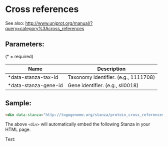 Cross references
========================

See also: http://www.uniprot.org/manual/?query=category%3Across_references

## Parameters:

(* = required)

| Name                 | Description                          |
|----------------------|--------------------------------------|
| *data-stanza-tax-id  | Taxonomy identifier. (e.g., 1111708) |
| *data-stanza-gene-id | Gene identifier. (e.g., sll0018)     |

## Sample:

```html
<div data-stanza="http://togogenome.org/stanza/protein_cross_references" data-stanza-tax-id="1111708" data-stanza-gene-id="sll0018"></div>
```

The above `<div>` will automatically embed the following Stanza in your HTML page.

<div data-stanza="http://togogenome.org/stanza/protein_cross_references" data-stanza-tax-id="1111708" data-stanza-gene-id="sll0018"></div>

Test:
<div data-stanza="/protein_cross_references" data-stanza-tax-id="1111708" data-stanza-gene-id="sll0018"></div>
